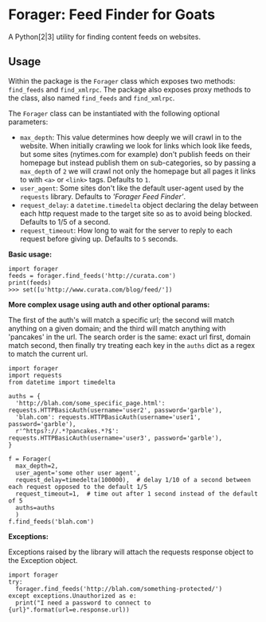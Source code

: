 # Forager: Feed Finder for Goats
A Python[2|3] utility for finding content feeds on websites.

## Usage
Within the package is the `Forager` class which exposes two methods: `find_feeds` and `find_xmlrpc`. The package also exposes proxy methods to the class, also named `find_feeds` and `find_xmlrpc`.

The `Forager` class can be instantiated with the following optional parameters:
* `max_depth`: This value determines how deeply we will crawl in to the website. When initially crawling we look for links which look like feeds, but some sites (nytimes.com for example) don't publish feeds on their homepage but instead publish them on sub-categories, so by passing a `max_depth` of `2` we will crawl not only the homepage but all pages it links to with `<a>` or `<link>` tags. Defaults to `1`.
* `user_agent`: Some sites don't like the default user-agent used by the `requests` library. Defaults to _'Forager Feed Finder'_.
* `request_delay`: a `datetime.timedelta` object declaring the delay between each http request made to the target site so as to avoid being blocked. Defaults to 1/5 of a second.
* `request_timeout`: How long to wait for the server to reply to each request before giving up. Defaults to `5` seconds.

**Basic usage:**

```
import forager
feeds = forager.find_feeds('http://curata.com')
print(feeds)
>>> set([u'http://www.curata.com/blog/feed/'])
```

**More complex usage using auth and other optional params:**

The first of the auth's will match a specific url; the second will match anything on a given domain; and the third will match anything with 'pancakes' in the url. The search order is the same: exact url first, domain match second, then finally try treating each key in the `auths` dict as a regex to match the current url.
```
import forager
import requests
from datetime import timedelta

auths = {
  'http://blah.com/some_specific_page.html': requests.HTTPBasicAuth(username='user2', password='garble'),
  'blah.com': requests.HTTPBasicAuth(username='user1', password='garble'),
  r'^https?://.*?pancakes.*?$': requests.HTTPBasicAuth(username='user3', password='garble'),
}

f = Forager(
  max_depth=2,
  user_agent='some other user agent',
  request_delay=timedelta(100000),  # delay 1/10 of a second between each request opposed to the default 1/5
  request_timeout=1,  # time out after 1 second instead of the default of 5
  auths=auths
  )
f.find_feeds('blah.com')
```
  
**Exceptions:**

Exceptions raised by the library will attach the requests response object to the Exception object.
```
import forager
try:
  forager.find_feeds('http://blah.com/something-protected/')
except exceptions.Unauthorized as e:
  print("I need a password to connect to {url}".format(url=e.response.url))
```
